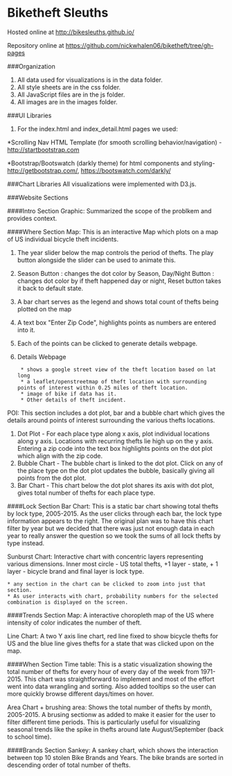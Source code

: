 # Biketheft Sleuths

Hosted online at http://bikesleuths.github.io/

Repository online at https://github.com/nickwhalen06/biketheft/tree/gh-pages

###Organization
1. All data used for visualizations is in the data folder.
2. All style sheets are in the css folder.
3. All JavaScript files are in the js folder.
4. All images are in the images folder.

###UI Libraries
1. For the index.html and index_detail.html pages we used:

*Scrolling Nav HTML Template (for smooth scrolling behavior/navigation) - http://startbootstrap.com

*Bootstrap/Bootswatch (darkly theme) for html components and styling- http://getbootstrap.com/, https://bootswatch.com/darkly/

###Chart Libraries
All visualizations were implemented with D3.js. 

###Website Sections

####Intro Section
Graphic: Summarized the scope of the problkem and provides context. 

####Where Section
Map: This is an interactive Map which plots on a map of US individual bicycle theft incidents.

1. The year slider below the map controls the period of thefts. The play button alongside the slider can be used to animate this.
2. Season Button : changes the dot color by Season, Day/Night Button : changes dot color by if theft happened day or night, Reset button takes it back to default state.
3. A bar chart serves as the legend and shows total count of thefts being plotted on the map
4. A text box "Enter Zip Code", highlights points as numbers are entered into it.
5. Each of the points can be clicked to generate details webpage.
6. Details Webpage

        * shows a google street view of the theft location based on lat long
        * a leaflet/openstreetmap of theft location with surrounding points of interest within 0.25 miles of theft location.
        * image of bike if data has it.
        * Other details of theft incident.




POI: This section includes a dot plot, bar and a bubble chart which gives the details around points of interest surrounding the various thefts locations.

1. Dot Plot - For each place type along x axis, plot individual locations along y axis. Locations with recurring thefts lie high up on the y axis.
    Entering a zip code into the text box highlights points on the dot plot which align with the zip code.
2. Bubble Chart - The bubble chart is linked to the dot plot. Click on any of the place type on the dot plot updates the bubble, basically giving all points from the dot plot.
3. Bar Chart - This chart below the dot plot shares its axis with dot plot, gives total number of thefts for each place type.

####Lock Section
Bar Chart: This is a static bar chart showing total thefts by lock type, 2005-2015. As the user clicks through each bar, the lock type information appears to the right. The original plan was to have this chart filter by year but we decided that there was just not enough data in each year to really answer the question so we took the sums of all lock thefts by type instead. 

Sunburst Chart: Interactive chart with concentric layers representing various dimensions. Inner most circle - US total thefts, +1 layer - state, + 1 layer - bicycle brand and final layer is lock type.

    * any section in the chart can be clicked to zoom into just that section.
    * As user interacts with chart, probability numbers for the selected combination is displayed on the screen.

####Trends Section
Map: A interactive choropleth map of the US where intensity of color indicates the number of theft.

Line Chart: A two Y axis line chart, red line fixed to show bicycle thefts for US and the blue line gives thefts for a state that was clicked upon on the map.

####When Section
Time table: This is a static visualization showing the total number of thefts for every hour of every day of the week from 1971-2015. This chart was straightforward to implement and most of the effort went into data wrangling and sorting. Also added tooltips so the user can more quickly browse different days/times on hover.

Area Chart + brushing area: Shows the total number of thefts by month, 2005-2015. A brusing sectionw as added to make it easier for the user to filter different time periods. This is particularly useful for visualizing seasonal trends like the spike in thefts around late August/September (back to school time). 

####Brands Section
Sankey: A sankey chart, which shows the interaction between top 10 stolen Bike Brands and Years. The bike brands are sorted in descending order of total number of thefts.

